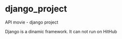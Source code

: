 # django_project

API movie - django project

Django is a dinamic framework. It can not run on HitHub

